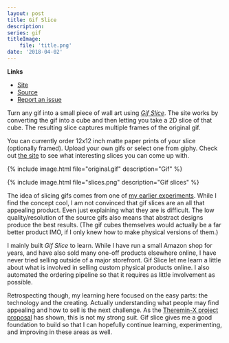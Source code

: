 ```yaml
---
layout: post
title: Gif Slice
description: 
series: gif
titleImage:
    file: 'title.png'
date: '2018-04-02'
---
```


**Links**
- [Site][site]
- [Source](https://github.com/mattbierner/gif-slice)
- [Report an issue](https://github.com/mattbierner/gif-slice/issues)

Turn any gif into a small piece of wall art using *[Gif Slice][site]*. The site works by converting the gif into a cube and then letting you take a 2D slice of that cube. The resulting slice captures multiple frames of the original gif.

You can currently order 12x12 inch matte paper prints of your slice (optionally framed). Upload your own gifs or select one from giphy. Check out [the site][site] to see what interesting slices you can come up with. 

{% include image.html file="original.gif" description="Gif" %}

{% include image.html file="slices.png" description="Gif slices" %}

The idea of slicing gifs comes from one of [my earlier experiments](/cube-gif). While I find the concept cool, I am not convinced that gif slices are an all that appealing product. Even just explaining what they are is difficult. The low quality/resolution of the source gifs also means that abstract designs produce the best results. (The gif cubes themselves would actually be a far better product IMO, if I only knew how to make physical versions of them.)

I mainly built *Gif Slice* to learn. While I have run a small Amazon shop for years, and have also sold many one-off products elsewhere online, I have never tried selling outside of a major storefront. Gif Slice let me learn a little about what is involved in selling custom physical products online. I also automated the ordering pipeline so that it requires as little involvement as possible. 

Retrospecting though, my learning here focused on the easy parts: the technology and the creating. Actually understanding what people may find appealing and how to sell is the next challenge. As the [Theremin-X project proposal](/theremin-x-proposal) has shown, this is not my strong suit. Gif slice gives me a good foundation to build so that I can hopefully continue learning, experimenting, and improving in these areas as well.

[site]: https://gif-slice.com
